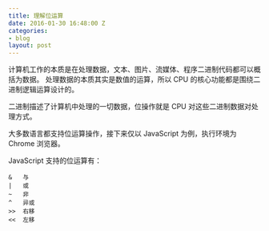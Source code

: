 ```yaml
---
title: 理解位运算
date: 2016-01-30 16:48:00 Z
categories:
- blog
layout: post
---
```


计算机工作的本质是在处理数据，文本、图片、流媒体、程序二进制代码都可以概括为数据。
处理数据的本质其实是数值的运算，所以 CPU 的核心功能都是围绕二进制逻辑运算设计的。

二进制描述了计算机中处理的一切数据，位操作就是 CPU 对这些二进制数据对处理方式。

大多数语言都支持位运算操作，接下来仅以 JavaScript 为例，执行环境为 Chrome 浏览器。

JavaScript 支持的位运算有：

    &   与
    |   或
    ~   非
    ^   异或
    >>  右移
    <<  左移

